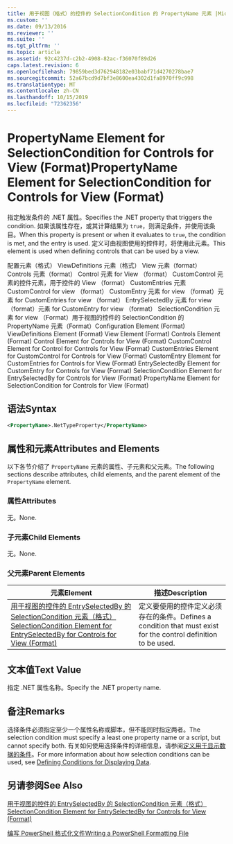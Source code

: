 ```yaml
---
title: 用于视图（格式）的控件的 SelectionCondition 的 PropertyName 元素 |Microsoft Docs
ms.custom: ''
ms.date: 09/13/2016
ms.reviewer: ''
ms.suite: ''
ms.tgt_pltfrm: ''
ms.topic: article
ms.assetid: 92c4237d-c2b2-4908-82ac-f36070f89d26
caps.latest.revision: 6
ms.openlocfilehash: 79859bed3d762948182e03babf71d4270278bae7
ms.sourcegitcommit: 52a67bcd9d7bf3e8600ea4302d1fa8970ff9c998
ms.translationtype: MT
ms.contentlocale: zh-CN
ms.lasthandoff: 10/15/2019
ms.locfileid: "72362356"
---
```

# <a name="propertyname-element-for-selectioncondition-for-controls-for-view-format"></a><span data-ttu-id="0d9a4-102">PropertyName Element for SelectionCondition for Controls for View (Format)</span><span class="sxs-lookup"><span data-stu-id="0d9a4-102">PropertyName Element for SelectionCondition for Controls for View (Format)</span></span>

<span data-ttu-id="0d9a4-103">指定触发条件的 .NET 属性。</span><span class="sxs-lookup"><span data-stu-id="0d9a4-103">Specifies the .NET property that triggers the condition.</span></span> <span data-ttu-id="0d9a4-104">如果该属性存在，或其计算结果为 `true`，则满足条件，并使用该条目。</span><span class="sxs-lookup"><span data-stu-id="0d9a4-104">When this property is present or when it evaluates to `true`, the condition is met, and the entry is used.</span></span> <span data-ttu-id="0d9a4-105">定义可由视图使用的控件时，将使用此元素。</span><span class="sxs-lookup"><span data-stu-id="0d9a4-105">This element is used when defining controls that can be used by a view.</span></span>

<span data-ttu-id="0d9a4-106">配置元素（格式） ViewDefinitions 元素（格式） View 元素（format） Controls 元素（format） Control 元素 for View （format） CustomControl 元素的控件元素，用于控件的 View （format） CustomEntries 元素CustomControl for view （format） CustomEntry 元素 for view （format）元素 for CustomEntries for view （format） EntrySelectedBy 元素 for view （format）元素 for CustomEntry for view （format） SelectionCondition 元素 for view （Format）用于视图的控件的 SelectionCondition 的 PropertyName 元素（Format）</span><span class="sxs-lookup"><span data-stu-id="0d9a4-106">Configuration Element (Format) ViewDefinitions Element (Format) View Element (Format) Controls Element (Format) Control Element for Controls for View (Format) CustomControl Element for Control for Controls for View (Format) CustomEntries Element for CustomControl for Controls for View (Format) CustomEntry Element for CustomEntries for Controls for View (Format) EntrySelectedBy Element for CustomEntry for Controls for View (Format) SelectionCondition Element for EntrySelectedBy for Controls for View (Format) PropertyName Element for SelectionCondition for Controls for View (Format)</span></span>

## <a name="syntax"></a><span data-ttu-id="0d9a4-107">语法</span><span class="sxs-lookup"><span data-stu-id="0d9a4-107">Syntax</span></span>

```xml
<PropertyName>.NetTypeProperty</PropertyName>
```

## <a name="attributes-and-elements"></a><span data-ttu-id="0d9a4-108">属性和元素</span><span class="sxs-lookup"><span data-stu-id="0d9a4-108">Attributes and Elements</span></span>

<span data-ttu-id="0d9a4-109">以下各节介绍了 `PropertyName` 元素的属性、子元素和父元素。</span><span class="sxs-lookup"><span data-stu-id="0d9a4-109">The following sections describe attributes, child elements, and the parent element of the `PropertyName` element.</span></span>

### <a name="attributes"></a><span data-ttu-id="0d9a4-110">属性</span><span class="sxs-lookup"><span data-stu-id="0d9a4-110">Attributes</span></span>

<span data-ttu-id="0d9a4-111">无。</span><span class="sxs-lookup"><span data-stu-id="0d9a4-111">None.</span></span>

### <a name="child-elements"></a><span data-ttu-id="0d9a4-112">子元素</span><span class="sxs-lookup"><span data-stu-id="0d9a4-112">Child Elements</span></span>

<span data-ttu-id="0d9a4-113">无。</span><span class="sxs-lookup"><span data-stu-id="0d9a4-113">None.</span></span>

### <a name="parent-elements"></a><span data-ttu-id="0d9a4-114">父元素</span><span class="sxs-lookup"><span data-stu-id="0d9a4-114">Parent Elements</span></span>

|<span data-ttu-id="0d9a4-115">元素</span><span class="sxs-lookup"><span data-stu-id="0d9a4-115">Element</span></span>|<span data-ttu-id="0d9a4-116">描述</span><span class="sxs-lookup"><span data-stu-id="0d9a4-116">Description</span></span>|
|-------------|-----------------|
|[<span data-ttu-id="0d9a4-117">用于视图的控件的 EntrySelectedBy 的 SelectionCondition 元素（格式）</span><span class="sxs-lookup"><span data-stu-id="0d9a4-117">SelectionCondition Element for EntrySelectedBy for Controls for View (Format)</span></span>](./selectioncondition-element-for-entryselectedby-for-controls-for-view-format.md)|<span data-ttu-id="0d9a4-118">定义要使用的控件定义必须存在的条件。</span><span class="sxs-lookup"><span data-stu-id="0d9a4-118">Defines a condition that must exist for the control definition to be used.</span></span>|

## <a name="text-value"></a><span data-ttu-id="0d9a4-119">文本值</span><span class="sxs-lookup"><span data-stu-id="0d9a4-119">Text Value</span></span>

<span data-ttu-id="0d9a4-120">指定 .NET 属性名称。</span><span class="sxs-lookup"><span data-stu-id="0d9a4-120">Specify the .NET property name.</span></span>

## <a name="remarks"></a><span data-ttu-id="0d9a4-121">备注</span><span class="sxs-lookup"><span data-stu-id="0d9a4-121">Remarks</span></span>

<span data-ttu-id="0d9a4-122">选择条件必须指定至少一个属性名称或脚本，但不能同时指定两者。</span><span class="sxs-lookup"><span data-stu-id="0d9a4-122">The selection condition must specify a least one property name or a script, but cannot specify both.</span></span> <span data-ttu-id="0d9a4-123">有关如何使用选择条件的详细信息，请参阅[定义用于显示数据的条件](./defining-conditions-for-displaying-data.md)。</span><span class="sxs-lookup"><span data-stu-id="0d9a4-123">For more information about how selection conditions can be used, see [Defining Conditions for Displaying Data](./defining-conditions-for-displaying-data.md).</span></span>

## <a name="see-also"></a><span data-ttu-id="0d9a4-124">另请参阅</span><span class="sxs-lookup"><span data-stu-id="0d9a4-124">See Also</span></span>

[<span data-ttu-id="0d9a4-125">用于视图的控件的 EntrySelectedBy 的 SelectionCondition 元素（格式）</span><span class="sxs-lookup"><span data-stu-id="0d9a4-125">SelectionCondition Element for EntrySelectedBy for Controls for View (Format)</span></span>](./selectioncondition-element-for-entryselectedby-for-controls-for-view-format.md)

[<span data-ttu-id="0d9a4-126">编写 PowerShell 格式化文件</span><span class="sxs-lookup"><span data-stu-id="0d9a4-126">Writing a PowerShell Formatting File</span></span>](./writing-a-powershell-formatting-file.md)
